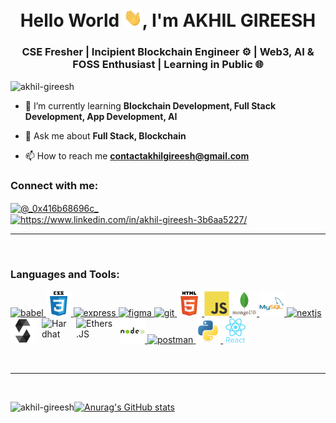 <h1 align="center">Hello World <img src="https://raw.githubusercontent.com/ABSphreak/ABSphreak/master/gifs/Hi.gif" width="30px">, I'm AKHIL GIREESH</h1>
<h3 align="center">CSE Fresher | Incipient Blockchain Engineer ⚙️ | Web3, AI & FOSS Enthusiast | Learning in Public 🌐</h3>

<p align="left"> <img src="https://komarev.com/ghpvc/?username=akhil-gireesh&label=Profile%20views&color=0e75b6&style=flat" alt="akhil-gireesh" /> </p>

- 🌱 I’m currently learning **Blockchain Development, Full Stack Development, App Development, AI**

- 💬 Ask me about **Full Stack, Blockchain**

- 📫 How to reach me **contactakhilgireesh@gmail.com**

<h3 align="left">Connect with me:</h3>
<p align="left">
<a href="https://twitter.com/@_0x416b68696c_" target="_blank"><img align="center" src="https://raw.githubusercontent.com/rahuldkjain/github-profile-readme-generator/master/src/images/icons/Social/twitter.svg" alt="@_0x416b68696c_" height="30" width="40" /></a>
<a href="https://www.linkedin.com/in/akhil-gireesh-3b6aa5227/" target="_blank"><img align="center" src="https://raw.githubusercontent.com/rahuldkjain/github-profile-readme-generator/master/src/images/icons/Social/linked-in-alt.svg" alt="https://www.linkedin.com/in/akhil-gireesh-3b6aa5227/" height="30" width="40" /></a>
<br/>

___

<br/>
<h3 align="left">Languages and Tools:</h3>
<p align="left"> <a href="https://babeljs.io/" target="_blank" rel="noreferrer"> <img src="https://www.vectorlogo.zone/logos/babeljs/babeljs-icon.svg" alt="babel" width="40" height="40"/> </a> <a href="https://www.w3schools.com/css/" target="_blank" rel="noreferrer"> <img src="https://raw.githubusercontent.com/devicons/devicon/master/icons/css3/css3-original-wordmark.svg" alt="css3" width="40" height="40"/> </a> <a href="https://expressjs.com" target="_blank" rel="noreferrer"> <img src="https://www.nextontop.com/assets/img/services/web/expressjs.svg" alt="express" width="40" height="40"/> </a> <a href="https://www.figma.com/" target="_blank" rel="noreferrer"> <img src="https://www.vectorlogo.zone/logos/figma/figma-icon.svg" alt="figma" width="40" height="40"/> </a> <a href="https://git-scm.com/" target="_blank" rel="noreferrer"> <img src="https://www.vectorlogo.zone/logos/git-scm/git-scm-icon.svg" alt="git" width="40" height="40"/> </a> <a href="https://www.w3.org/html/" target="_blank" rel="noreferrer"> <img src="https://raw.githubusercontent.com/devicons/devicon/master/icons/html5/html5-original-wordmark.svg" alt="html5" width="40" height="40"/> </a> <a href="https://developer.mozilla.org/en-US/docs/Web/JavaScript" target="_blank" rel="noreferrer"> <img src="https://raw.githubusercontent.com/devicons/devicon/master/icons/javascript/javascript-original.svg" alt="javascript" width="40" height="40"/> </a> <a href="https://www.mongodb.com/" target="_blank" rel="noreferrer"> <img src="https://raw.githubusercontent.com/devicons/devicon/master/icons/mongodb/mongodb-original-wordmark.svg" alt="mongodb" width="40" height="40"/> </a> <a href="https://www.mysql.com/" target="_blank" rel="noreferrer"> <img src="https://raw.githubusercontent.com/devicons/devicon/master/icons/mysql/mysql-original-wordmark.svg" alt="mysql" width="40" height="40"/> </a> <a href="https://nextjs.org/" target="_blank" rel="noreferrer"> <img src="https://cdn.worldvectorlogo.com/logos/nextjs-2.svg" alt="nextjs" width="40" height="40"/> </a> <a href="https://nodejs.org" target="_blank" rel="noreferrer"> <img src="https://raw.githubusercontent.com/devicons/devicon/master/icons/nodejs/nodejs-original-wordmark.svg" alt="nodejs" width="40" height="40"/> </a> <a href="https://postman.com" target="_blank" rel="noreferrer"> <img src="https://www.vectorlogo.zone/logos/getpostman/getpostman-icon.svg" alt="postman" width="40" height="40"/> </a> <a href="https://www.python.org" target="_blank" rel="noreferrer"> <img src="https://raw.githubusercontent.com/devicons/devicon/master/icons/python/python-original.svg" alt="python" width="40" height="40"/> </a> <a href="https://reactjs.org/" target="_blank" rel="noreferrer"> <img src="https://raw.githubusercontent.com/devicons/devicon/master/icons/react/react-original-wordmark.svg" alt="react" width="40" height="40"/> </a> <img align="left" alt="Solidity" width="40px" style="padding-right:10px;" src="https://raw.githubusercontent.com/github/explore/ba9de12f88fd08825c51928e91f1678cb5c94b26/topics/solidity/solidity.png" /> <img align="left" alt="Hardhat" width="45px" style="padding-right:10px;" 
src="https://seeklogo.com/images/H/hardhat-logo-888739EBB4-seeklogo.com.png" /> <img align="left" alt="Ethers.JS" width="60px" style="padding-right:10px;" 
src = "https://res.cloudinary.com/divzjiip8/image/upload/v1624392472/logos/ethers_blue.png" />
 </p>
 <br/>
 
 ____
 
<br/>

[![Anurag's GitHub stats](https://github-readme-stats.vercel.app/api?username=AKHIL-GIREESH)](https://github.com/anuraghazra/github-readme-stats)<img align="left" src="https://github-readme-streak-stats.herokuapp.com/?user=akhil-gireesh&" alt="akhil-gireesh" />


